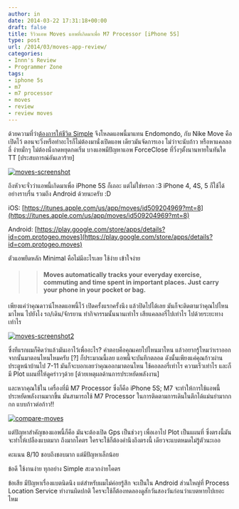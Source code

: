 ```yaml
---
author: in
date: 2014-03-22 17:31:18+00:00
draft: false
title: รีวิวแอพ Moves แอพที่เกิดมาเพื่อ M7 Processor [iPhone 5S]
type: post
url: /2014/03/moves-app-review/
categories:
- Innn's Review
- Programmer Zone
tags:
- iphone 5s
- m7
- m7 processor
- moves
- review
- review moves
---
```


ด้วยความที่ว่า[ต้องการให้ชีวิต Simple](https://www.innnblog.com/simplify-my-life/) จึงโหลดแอพนี้มาแทน Endomondo, กับ Nike Move คือเปิดไว้ ตอนจะวิ่งหรือทำอะไรก็ไม่ต้องมานั่งเปิดแอพ เดียวมันจัดการเอง ไม่ว่าจะนับก้าว หรือหาแคลลอลี่ ง่ายมั่กๆ ไม่ต้องนั่งกดหยุดกดเริ่ม บางแอพมีปัญหาแอพ ForceClose ที่วิ่งๆตั้งนานหายในทันใด TT [ประสบการณ์อันเลวร้าย]

<!-- more -->

[![moves-screenshot](https://www.innnblog.com/wp-content/uploads/2014/03/moves-screenshot-1024x908.jpg)
](https://www.innnblog.com/wp-content/uploads/2014/03/moves-screenshot.jpg)

ถึงหัวจะจั่วว่าแอพนี้เกิดมาเพื่อ iPhone 5S ก็เถอะ แต่ไม่ใช่หรอก :3 iPhone 4, 4S, 5 ก็ใช้ได้อย่างราบรื่น รวมถึง Android ด้วยนะครับ :D

iOS: [https://itunes.apple.com/us/app/moves/id509204969?mt=8](https://itunes.apple.com/us/app/moves/id509204969?mt=8)

Android: [https://play.google.com/store/apps/details?id=com.protogeo.moves](https://play.google.com/store/apps/details?id=com.protogeo.moves)

ตัวแอพยึดหลัก Minimal คือไม่มีอะไรเลย ใช้ง่าย เข้าใจง่าย


<blockquote>

> 
> #### Moves automatically tracks your everyday exercise, commuting and time spent in important places. Just carry your phone in your pocket or bag.
> 
> 
</blockquote>


เพียงแค่ว่าคุณดาวน์โหลดแอพนี้ไว้ เปิดครั้งแรกครั้งนึง แล้วปิดไปได้เลย มันก็จะติดตามว่าคุณไปไหนมาไหน ไปยังไง รถ/เดิน/จักรยาน ทำกิจกรรมนั้นนานเท่าไร เสียแคลลอรี่ไปเท่าไร ไปด้วยระยะทางเท่าไร

[![moves-screenshot2](https://www.innnblog.com/wp-content/uploads/2014/03/moves-screenshot2-1024x908.jpg)
](https://www.innnblog.com/wp-content/uploads/2014/03/moves-screenshot2.jpg)

ซึ่งทีแรกผมก็คิดว่าแล้วมันเอาไว้เพื่ออะไร? คำตอบคือคุณเคยไปไหนมาไหน แล้วอยากรู้ไหมว่าเราออกจากนั้นมาตอนไหนไหมครับ [?] ก็ประมาณนี้เลย แอพนี้จะบันทึกตลอด ดังนั้นเพียงแค่คุณก้าวผ่านประตูหน้าบ้านไป 7-11 มันก็จะบอกเลยว่าคุณออกมาตอนไหน ใช้คอลลอรี่เท่าไร ความเร็วเท่าไร และก็มี Plot แผนที่ให้ดูคร่าวๆด้วย [ด้วยเหตุผลด้านการประหยัดพลังงาน]

และหากคุณใช้ใน เครื่องที่มี M7 Processor ซึ่งก็คือ iPhone 5S; M7 จะทำให้การใช้แอพนี้ประหยัดพลังงานมากขึ้น มันสามารถใช้ M7 Processor ในการติดตามการเดินในตึกได้แม่นยำมากกกก แบบก้าวต่อก้าว!!

[![compare-moves](https://www.innnblog.com/wp-content/uploads/2014/03/compare-moves.png)
](https://www.innnblog.com/wp-content/uploads/2014/03/compare-moves.png)

แต่ปัญหาสำคัญของแอพนี้ก็คือ มันจะต้องเปิด Gps เป็นช่วงๆ เพื่อเอาไป Plot เป็นแผนที่ ซึ่งตรงนี้มันจะทำให้เปลืองแบตมาก ถึงมากโคตร ใครจะใช้ก็ต้องคำนึงถึงตรงนี้ เดียวจะแบตหมดไม่รู้ตัวนะเออ

คะแนน 8/10 ชอบถึงชอบมาก แต่มีปัญหาเล็กน้อย

ข้อดี ใช้งานง่าย ทุกอย่าง Simple สะดวกง่ายโคตร

ข้อเสีย มีปัญหาเรื่องแบตนิดนึง แต่สำหรับผมไม่ค่อยรู้สึก จะเป็นใน Android ส่วนใหญ่ที่ Process Location Service ทำงานผิดปกติ ใครจะใช้ก็ต้องทดลองดูสักวันสองวันก่อนว่าแบตหายไปเยอะไหม
